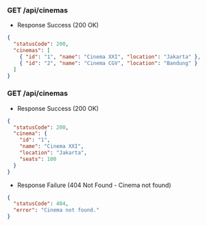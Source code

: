 ### GET /api/cinemas
- Response Success (200 OK)
```json
{
  "statusCode": 200,
  "cinemas": [
    { "id": "1", "name": "Cinema XXI", "location": "Jakarta" },
    { "id": "2", "name": "Cinema CGV", "location": "Bandung" }
  ]
}
```

### GET /api/cinemas
- Response Success (200 OK)
```json
{
  "statusCode": 200,
  "cinema": {
    "id": "1",
    "name": "Cinema XXI",
    "location": "Jakarta",
    "seats": 100
  }
}
```

- Response Failure (404 Not Found - Cinema not found)
```json
{
  "statusCode": 404,
  "error": "Cinema not found."
}
```